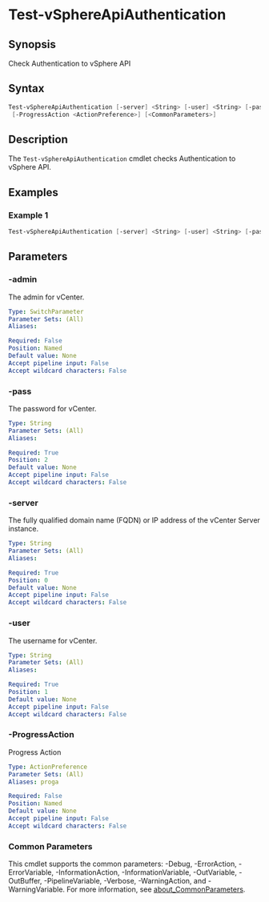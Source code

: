 # Test-vSphereApiAuthentication

## Synopsis

Check Authentication to vSphere API

## Syntax

```powershell
Test-vSphereApiAuthentication [-server] <String> [-user] <String> [-pass] <String> [-admin]
 [-ProgressAction <ActionPreference>] [<CommonParameters>]
```

## Description

The `Test-vSphereApiAuthentication` cmdlet checks Authentication to vSphere API.

## Examples

### Example 1

```powershell
Test-vSphereApiAuthentication [-server] <String> [-user] <String> [-pass] <String> [-admin]
```

## Parameters

### -admin

The admin for vCenter.

```yaml
Type: SwitchParameter
Parameter Sets: (All)
Aliases:

Required: False
Position: Named
Default value: None
Accept pipeline input: False
Accept wildcard characters: False
```

### -pass

The password for vCenter.

```yaml
Type: String
Parameter Sets: (All)
Aliases:

Required: True
Position: 2
Default value: None
Accept pipeline input: False
Accept wildcard characters: False
```

### -server

The fully qualified domain name (FQDN) or IP address of the vCenter Server instance.

```yaml
Type: String
Parameter Sets: (All)
Aliases:

Required: True
Position: 0
Default value: None
Accept pipeline input: False
Accept wildcard characters: False
```

### -user

The username for vCenter.

```yaml
Type: String
Parameter Sets: (All)
Aliases:

Required: True
Position: 1
Default value: None
Accept pipeline input: False
Accept wildcard characters: False
```

### -ProgressAction

Progress Action

```yaml
Type: ActionPreference
Parameter Sets: (All)
Aliases: proga

Required: False
Position: Named
Default value: None
Accept pipeline input: False
Accept wildcard characters: False
```

### Common Parameters

This cmdlet supports the common parameters: -Debug, -ErrorAction, -ErrorVariable, -InformationAction, -InformationVariable, -OutVariable, -OutBuffer, -PipelineVariable, -Verbose, -WarningAction, and -WarningVariable. For more information, see [about_CommonParameters](http://go.microsoft.com/fwlink/?LinkID=113216).
